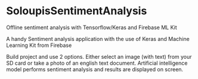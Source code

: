 # SoloupisSentimentAnalysis
Offline sentiment analysis with Tensorflow/Keras and Firebase ML Kit

A handy Sentiment analysis application with the use of Keras and Machine Learning Kit from Firebase

Build project and use 2 options. Either select an image (with text) from your SD card or take a photo of an english text document.
Artificial intelligence model performs sentiment analysis and results are displayed on screen.
